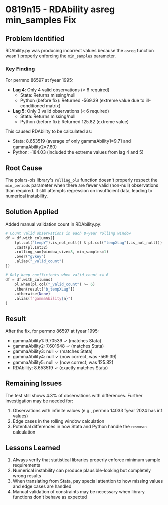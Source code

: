 # 0819n15 - RDAbility asreg min_samples Fix

## Problem Identified
RDAbility.py was producing incorrect values because the `asreg` function wasn't properly enforcing the `min_samples` parameter.

### Key Finding
For permno 86597 at fyear 1995:
- **Lag 4**: Only 4 valid observations (< 6 required)
  - Stata: Returns missing/null
  - Python (before fix): Returned -569.39 (extreme value due to ill-conditioned matrix)
- **Lag 5**: Only 3 valid observations (< 6 required)  
  - Stata: Returns missing/null
  - Python (before fix): Returned 125.82 (extreme value)

This caused RDAbility to be calculated as:
- Stata: 8.653519 (average of only gammaAbility1=9.71 and gammaAbility2=7.60)
- Python: -184.03 (included the extreme values from lag 4 and 5)

## Root Cause
The polars-ols library's `rolling_ols` function doesn't properly respect the `min_periods` parameter when there are fewer valid (non-null) observations than required. It still attempts regression on insufficient data, leading to numerical instability.

## Solution Applied
Added manual validation count in RDAbility.py:

```python
# Count valid observations in each 8-year rolling window
df = df.with_columns([
    (pl.col("tempY").is_not_null() & pl.col("tempXLag").is_not_null())
    .cast(pl.Int32)
    .rolling_sum(window_size=8, min_samples=1)
    .over("gvkey")
    .alias("_valid_count")
])

# Only keep coefficients when valid_count >= 6
df = df.with_columns(
    pl.when(pl.col("_valid_count") >= 6)
    .then(result["b_tempXLag"])
    .otherwise(None)
    .alias(f"gammaAbility{n}")
)
```

## Result
After the fix, for permno 86597 at fyear 1995:
- gammaAbility1: 9.70539 ✓ (matches Stata)
- gammaAbility2: 7.601648 ✓ (matches Stata)
- gammaAbility3: null ✓ (matches Stata)
- gammaAbility4: null ✓ (now correct, was -569.39)
- gammaAbility5: null ✓ (now correct, was 125.82)
- RDAbility: 8.653519 ✓ (exactly matches Stata)

## Remaining Issues
The test still shows 4.3% of observations with differences. Further investigation may be needed for:
1. Observations with infinite values (e.g., permno 14033 fyear 2024 has inf values)
2. Edge cases in the rolling window calculation
3. Potential differences in how Stata and Python handle the `rowmean` calculation

## Lessons Learned
1. Always verify that statistical libraries properly enforce minimum sample requirements
2. Numerical instability can produce plausible-looking but completely wrong results
3. When translating from Stata, pay special attention to how missing values and edge cases are handled
4. Manual validation of constraints may be necessary when library functions don't behave as expected